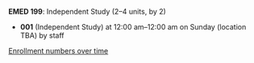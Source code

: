 **EMED 199**: Independent Study (2–4 units, by 2)

- **001** (Independent Study) at 12:00 am–12:00 am on Sunday (location TBA) by staff

[Enrollment numbers over time](./EMED199.tsv)
